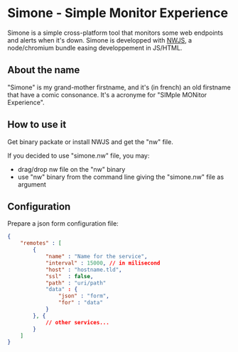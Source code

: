 # Simone - Simple Monitor Experience

Simone is a simple cross-platform tool that monitors some web endpoints and alerts when it's down. Simone is developped with [NWJS](http://nwjs.io/), a node/chromium bundle easing developpement in JS/HTML.

## About the name

"Simone" is my grand-mother firstname, and it's (in french) an old firstname that have a comic consonance. It's a acronyme for "SIMple MONitor Experience".

## How to use it

Get binary packate or install NWJS and get the "nw" file.

If you decided to use "simone.nw" file, you may:

- drag/drop nw file on the "nw" binary
- use "nw" binary from the command line giving the "simone.nw" file as argument

## Configuration

Prepare a json form configuration file:

```json
{
    "remotes" : [
        {
            "name" : "Name for the service",
            "interval" : 15000, // in milisecond
            "host" : "hostname.tld",
            "ssl"  : false,
            "path" : "uri/path"
            "data" : {
                "json" : "form",
                "for" : "data"
            }
        }, {
            // other services...
        }
    ]
}
```


